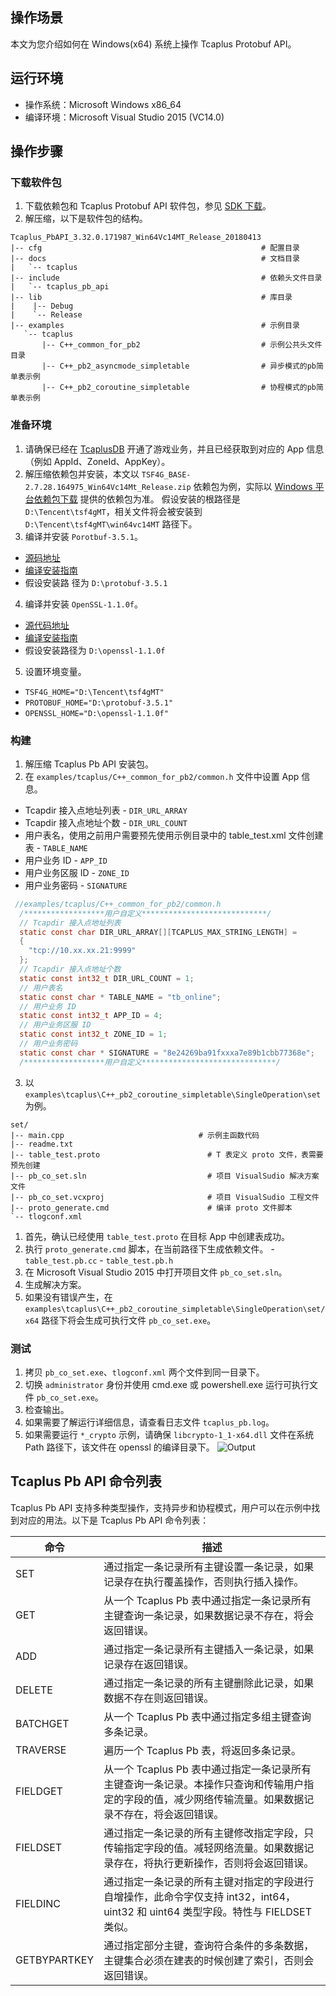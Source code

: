 ## 操作场景
本文为您介绍如何在 Windows(x64) 系统上操作 Tcaplus Protobuf API。

## 运行环境
- 操作系统：Microsoft Windows x86\_64
- 编译环境：Microsoft Visual Studio 2015 (VC14.0)

## 操作步骤
### 下载软件包
1. 下载依赖包和 Tcaplus Protobuf API 软件包，参见 [SDK 下载](https://cloud.tencent.com/document/product/596/31925)。
2. 解压缩，以下是软件包的结构。
```
Tcaplus_PbAPI_3.32.0.171987_Win64Vc14MT_Release_20180413
|-- cfg                                                 # 配置目录
|-- docs                                                # 文档目录
|   `-- tcaplus
|-- include                                             # 依赖头文件目录
|   `-- tcaplus_pb_api
|-- lib                                                 # 库目录
|    |-- Debug
|    `-- Release
|-- examples                                            # 示例目录
   `-- tcaplus
       |-- C++_common_for_pb2                           # 示例公共头文件目录
       |-- C++_pb2_asyncmode_simpletable                # 异步模式的pb简单表示例
       |-- C++_pb2_coroutine_simpletable                # 协程模式的pb简单表示例
```

### 准备环境
1. 请确保已经在 [TcaplusDB](https://cloud.tencent.com/document/product/596/10694) 开通了游戏业务，并且已经获取到对应的 App 信息（例如 AppId、ZoneId、AppKey）。
2. 解压缩依赖包并安装，本文以 `TSF4G_BASE-2.7.28.164975_Win64Vc14Mt_Release.zip` 依赖包为例，实际以  [Windows 平台依赖包下载](https://cloud.tencent.com/document/product/596/31925#windows-.E5.B9.B3.E5.8F.B0.E4.BE.9D.E8.B5.96.E5.8C.85.E4.B8.8B.E8.BD.BD) 提供的依赖包为准。
假设安装的根路径是 `D:\Tencent\tsf4gMT`，相关文件将会被安装到 `D:\Tencent\tsf4gMT\win64vc14MT` 路径下。
3. 编译并安装 `Porotbuf-3.5.1`。
  - [源码地址](https://github.com/google/protobuf/releases/) 
  - [编译安装指南](https://github.com/google/protobuf/tree/master/cmake) 
  - 假设安装路 径为 `D:\protobuf-3.5.1`
4. 编译并安装 `OpenSSL-1.1.0f`。
  - [源代码地址](https://www.openssl.org/source/) 
  - [编译安装指南](https://wiki.openssl.org/index.php/Compilation_and_Installation) 
  - 假设安装路径为 `D:\openssl-1.1.0f`
5. 设置环境变量。
  - `TSF4G_HOME="D:\Tencent\tsf4gMT"`
  - `PROTOBUF_HOME="D:\protobuf-3.5.1"`
  - `OPENSSL_HOME="D:\openssl-1.1.0f"`

### 构建
1. 解压缩 Tcaplus Pb API 安装包。
2. 在 `examples/tcaplus/C++_common_for_pb2/common.h` 文件中设置 App 信息。
  - Tcapdir 接入点地址列表 - `DIR_URL_ARRAY`
  - Tcapdir 接入点地址个数 - `DIR_URL_COUNT`
  - 用户表名，使用之前用户需要预先使用示例目录中的 table_test.xml 文件创建表 - `TABLE_NAME`
  - 用户业务 ID - `APP_ID`
  - 用户业务区服 ID - `ZONE_ID`
  - 用户业务密码 - `SIGNATURE`
```C
 //examples/tcaplus/C++_common_for_pb2/common.h
  /******************用户自定义****************************/
  // Tcapdir 接入点地址列表
  static const char DIR_URL_ARRAY[][TCAPLUS_MAX_STRING_LENGTH] =
  {
  	"tcp://10.xx.xx.21:9999"
  };
  // Tcapdir 接入点地址个数
  static const int32_t DIR_URL_COUNT = 1;
  // 用户表名
  static const char * TABLE_NAME = "tb_online";
  // 用户业务 ID
  static const int32_t APP_ID = 4;
  // 用户业务区服 ID
  static const int32_t ZONE_ID = 1;
  // 用户业务密码
  static const char * SIGNATURE = "8e24269ba91fxxxa7e89b1cbb77368e";
  /******************用户自定义******************************/
```
3. 以 `examples\tcaplus\C++_pb2_coroutine_simpletable\SingleOperation\set` 为例。
```
set/
|-- main.cpp                              # 示例主函数代码
|-- readme.txt
|-- table_test.proto                        # T 表定义 proto 文件，表需要预先创建
|-- pb_co_set.sln                           # 项目 VisualSudio 解决方案文件
|-- pb_co_set.vcxproj                       # 项目 VisualSudio 工程文件
|-- proto_generate.cmd                      # 编译 proto 文件脚本
`-- tlogconf.xml
```
  1. 首先，确认已经使用 `table_test.proto` 在目标 App 中创建表成功。
  2. 执行 `proto_generate.cmd` 脚本，在当前路径下生成依赖文件。
    - `table_test.pb.cc`
    - `table_test.pb.h`
  3. 在 Microsoft Visual Studio 2015 中打开项目文件 `pb_co_set.sln`。
  4. 生成解决方案。
  5. 如果没有错误产生，在 `examples\tcaplus\C++_pb2_coroutine_simpletable\SingleOperation\set/x64` 路径下将会生成可执行文件 `pb_co_set.exe`。

### 测试
1. 拷贝 `pb_co_set.exe`、`tlogconf.xml` 两个文件到同一目录下。
2. 切换 `administrator` 身份并使用 cmd.exe 或 powershell.exe 运行可执行文件 `pb_co_set.exe`。
3. 检查输出。
4. 如果需要了解运行详细信息，请查看日志文件 `tcaplus_pb.log`。
5. 如果需要运行 `*_crypto` 示例，请确保 `libcrypto-1_1-x64.dll` 文件在系统 Path 路径下，该文件在 openssl 的编译目录下。
![Output](https://main.qcloudimg.com/raw/40627a3a2dff8a4a4aeea57cda2bb8bb.png)

## Tcaplus Pb API 命令列表
Tcaplus Pb API 支持多种类型操作，支持异步和协程模式，用户可以在示例中找到对应的用法。以下是 Tcaplus Pb API 命令列表：

|命令                          | 描述  |
| ------------------------------- | ------------ |
|SET           |通过指定一条记录所有主键设置一条记录，如果记录存在执行覆盖操作，否则执行插入操作。 |
|GET          |从一个 Tcaplus Pb 表中通过指定一条记录所有主键查询一条记录，如果数据记录不存在，将会返回错误。|
|ADD           |通过指定一条记录所有主键插入一条记录，如果记录存在返回错误。|
|DELETE         |通过指定一条记录的所有主键删除此记录，如果数据不存在则返回错误。|
|BATCHGET              |从一个 Tcaplus Pb 表中通过指定多组主键查询多条记录。|
|TRAVERSE           |遍历一个 Tcaplus Pb 表，将返回多条记录。|
|FIELDGET        |从一个 Tcaplus Pb 表中通过指定一条记录所有主键查询一条记录。本操作只查询和传输用户指定的字段的值，减少网络传输流量。如果数据记录不存在，将会返回错误。|
|FIELDSET   |通过指定一条记录的所有主键修改指定字段，只传输指定字段的值。减轻网络流量。如果数据记录存在，将执行更新操作，否则将会返回错误。|
|FIELDINC      |通过指定一条记录的所有主键对指定的字段进行自增操作，此命令字仅支持 int32，int64，uint32 和 uint64 类型字段。特性与 FIELDSET 类似。|
|GETBYPARTKEY  |通过指定部分主键，查询符合条件的多条数据，主键集合必须在建表的时候创建了索引，否则会返回错误。|

